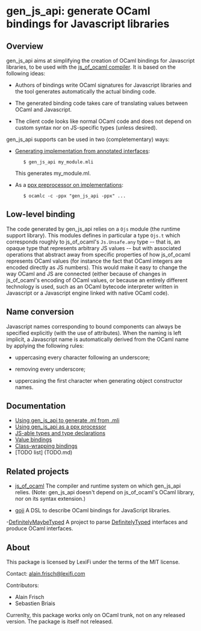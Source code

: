 gen_js_api: generate OCaml bindings for Javascript libraries
============================================================

Overview
--------

gen_js_api aims at simplifying the creation of OCaml bindings for
Javascript libraries, to be used with the [js_of_ocaml
compiler](https://github.com/ocsigen/js_of_ocaml).  It is based on the
following ideas:

 - Authors of bindings write OCaml signatures for Javascript libraries
   and the tool generates automatically the actual binding code.

 - The generated binding code takes care of translating values between
   OCaml and Javascript.

 - The client code looks like normal OCaml code and does not depend on
   custom syntax nor on JS-specific types (unless desired).


gen_js_api supports can be used in two (completementary) ways:

  - [Generating implementation from annotated interfaces](IMPLGEN.md):

    ````
       $ gen_js_api my_module.mli
    ````

    This generates my_module.ml.


  - As a [ppx preprocessor on implementations](PPX.md):

    ````
       $ ocamlc -c -ppx "gen_js_api -ppx" ...
    ````


Low-level binding
-----------------

The code generated by gen_js_api relies on a `Ojs` module (the runtime
support library).  This modules defines in particular a type `Ojs.t`
which corresponds roughly to js_of_ocaml's `Js.Unsafe.any` type --
that is, an opaque type that represents arbitrary JS values -- but
with associated operations that abstract away from specific properties
of how js_of_ocaml represents OCaml values (for instance the fact that
OCaml integers are encoded directly as JS numbers).  This would make
it easy to change the way OCaml and JS are connected (either because
of changes in js_of_ocaml's encoding of OCaml values, or because an
entirely different technology is used, such as an OCaml bytecode
interpreter written in Javascript or a Javascript engine linked with
native OCaml code).



Name conversion
---------------

Javascript names corresponding to bound components can always be
specified explicitly (with the use of attributes).  When the naming is
left implicit, a Javascript name is automatically derived from the
OCaml name by applying the following rules:

  - uppercasing every character following an underscore;

  - removing every underscore;

  - uppercasing the first character when generating object constructor names.


Documentation
-------------

  - [Using gen_js_api to generate .ml from .mli](IMPLGEN.md)
  - [Using gen_js_api as a ppx processor](PPX.md)
  - [JS-able types and type declarations](TYPES.md)
  - [Value bindings](VALUES.md)
  - [Class-wrapping bindings](CLASSES.md)
  - [TODO list] (TODO.md)


Related projects
----------------

  - [js_of_ocaml](https://github.com/ocsigen/js_of_ocaml) The compiler
    and runtime system on which gen_js_api relies. (Note: gen_js_api
    doesn't depend on js_of_ocaml's OCaml library, nor on its syntax
    extension.)

  - [goji](https://github.com/klakplok/goji) A DSL to describe OCaml
    bindings for JavaScript libraries.

  -[DefinitelyMaybeTyped](https://github.com/andrewray/DefinitelyMaybeTyped)
   A project to parse
   [DefinitelyTyped](https://github.com/borisyankov/DefinitelyTyped)
   interfaces and produce OCaml interfaces.


About
-----

This package is licensed by LexiFi under the terms of the MIT license.

Contact: alain.frisch@lexifi.com

Contributors:

 - Alain Frisch
 - Sebastien Briais


Currenlty, this package works only on OCaml trunk, not on any released
version.  The package is itself not released.

